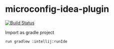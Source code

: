 # microconfig-idea-plugin

[![Build Status](https://travis-ci.com/microconfig/microconfig-idea-plugin.svg?token=dCuoGmvZ5nm4s7v5vo7S&branch=master)](https://travis-ci.com/microconfig/microconfig-idea-plugin)

Import as gradle project<br>

`run gradlew :intellij:runIde`
